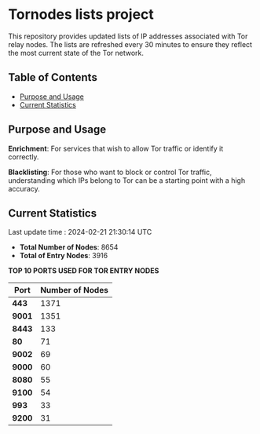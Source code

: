 # Tornodes lists project

This repository provides updated lists of IP addresses associated with Tor relay nodes. The lists are refreshed every 30 minutes to ensure they reflect the most current state of the Tor network.

## Table of Contents

- [Purpose and Usage](#purpose-and-usage)
- [Current Statistics](#current-statistics)


## Purpose and Usage

**Enrichment**: For services that wish to allow Tor traffic or identify it correctly.

**Blacklisting**: For those who want to block or control Tor traffic, understanding which IPs belong to Tor can be a starting point with a high accuracy.

## Current Statistics

Last update time : 2024-02-21 21:30:14 UTC

- **Total Number of Nodes**: 8654
- **Total of Entry Nodes**: 3916

**TOP 10 PORTS USED FOR TOR ENTRY NODES**

| **Port** | **Number of Nodes** |
|------|-----------------|
| **443**   | 1371  |
| **9001**   | 1351  |
| **8443**   | 133  |
| **80**   | 71  |
| **9002**   | 69  |
| **9000**   | 60  |
| **8080**   | 55  |
| **9100**   | 54  |
| **993**   | 33  |
| **9200**   | 31  |

